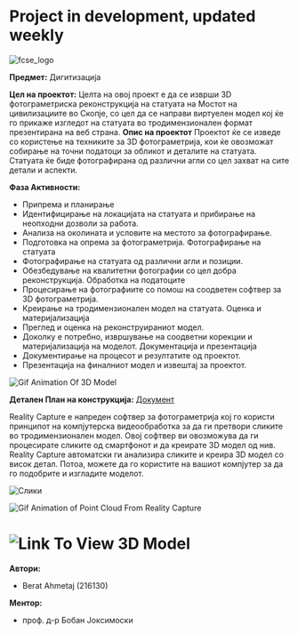 # Project in development, updated weekly


![fcse_logo](https://github.com/BeratAhmetaj/Museudonia/blob/main/Gif%20Animations/Logo_FINKI_UKIM_EN/Logo_FINKI_UKIM_EN_00000.png)

**Предмет:** Дигитизација

**Цел на проектот:**
Целта на овој проект е да се изврши 3D фотограметриска реконструкција на статуата на Мостот на цивилизациите во Скопје, со цел да се направи виртуелен модел кој ќе го прикаже изгледот на статуата во тродимензионален формат презентирана на веб страна.
**Опис на проектот**
Проектот ќе се изведе со користење на техниките за 3D фотограметрија, кои ќе овозможат собирање на точни податоци за обликот и деталите на статуата. Статуата ќе биде фотографирана од различни агли со цел захват на сите детали и аспекти.

**Фаза Активности:**

- Припрема и планирање
- Идентифицирање на локацијата на статуата и прибирање на неопходни дозволи за работа.
- Анализа на околината и условите на местото за фотографирање.
- Подготовка на опрема за фотограметрија.
Фотографирање на статуата
- Фотографирање на статуата од различни агли и позиции.
- Обезбедување на квалитетни фотографии со цел добра реконструкција.
Обработка на податоците
- Процесирање на фотографиите со помош на соодветен софтвер за 3D фотограметрија.
- Креирање на тродимензионален модел на статуата.
Оценка и материјализација
- Преглед и оценка на реконструираниот модел.
- Доколку е потребно, извршување на соодветни корекции и материјализација на моделот.
Документација и презентација
- Документирање на процесот и резултатите од проектот.
- Презентација на финалниот модел и извештај за проектот.


![Gif Animation Of 3D Model]()

**Детален План на конструкција:** [Документ](https://github.com/BeratAhmetaj/3D-Reconstruction-OKO-Bridge/blob/main/3%D0%94%20%D0%94%D0%B8%D0%B3%D0%B8%D1%82%D0%B8%D0%B7%D0%B0%D1%86%D0%B8%D1%98%D0%B0%20%D0%BD%D0%B0%20%D1%81%D1%82%D0%B0%D1%82%D1%83%D0%B0%D1%82%D0%B0%20%D0%B2%D0%BE%20_%D0%9C%D0%BE%D1%81%D1%82%D0%BE%D1%82%20%D0%BD%D0%B0%20%D1%86%D0%B8%D0%B2%D0%B8%D0%BB%D0%B8%D0%B7%D0%B0%D1%86%D0%B8%D0%B8%D1%82%D0%B5_%D0%9E%D0%BA%D0%BE_%20%D0%A1%D0%BA%D0%BE%D0%BF%D1%98%D0%B5.pdf)

Reality Capture е напреден софтвер за фотограметрија кој го користи принципот на компјутерска видеообработка за да ги претвори сликите во тродимензионален модел. Овој софтвер ви овозможува да ги процесирате сликите од смартфонот и да креирате 3D модел од нив. Reality Capture автоматски ги анализира сликите и креира 3D модел со висок детал. Потоа, можете да го користите на вашиот компјутер за да го подобрите и изгладите моделот.

![Слики](https://github.com/BeratAhmetaj/3D-Reconstruction-OKO-Bridge/blob/main/F2/Image_Pre_Production.png)

 ![Gif Animation of Point Cloud From Reality Capture]()

 # ![Link To View 3D Model]()

**Автори:**
- Berat Ahmetaj (216130)

**Ментор:** 
- проф. д-р Бобан Јоксимоски



